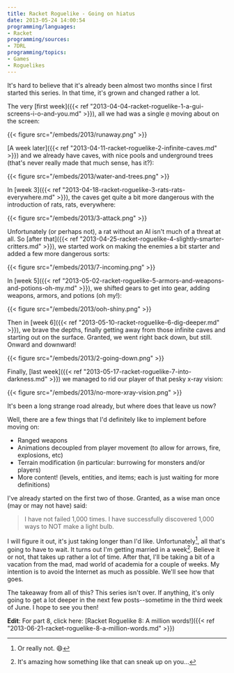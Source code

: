 ```yaml
---
title: Racket Roguelike - Going on hiatus
date: 2013-05-24 14:00:54
programming/languages:
- Racket
programming/sources:
- 7DRL
programming/topics:
- Games
- Roguelikes
---
```

It's hard to believe that it's already been almost two months since I first started this series. In that time, it's grown and changed rather a lot.

<!--more-->

The very [first week]({{< ref "2013-04-04-racket-roguelike-1-a-gui-screens-i-o-and-you.md" >}}), all we had was a single `@` moving about on the screen:

{{< figure src="/embeds/2013/runaway.png" >}}

[A week later]({{< ref "2013-04-11-racket-roguelike-2-infinite-caves.md" >}}) and we already have caves, with nice pools and underground trees (that's never really made that much sense, has it?):

{{< figure src="/embeds/2013/water-and-trees.png" >}}

In [week 3]({{< ref "2013-04-18-racket-roguelike-3-rats-rats-everywhere.md" >}}), the caves get quite a bit more dangerous with the introduction of rats, rats, everywhere:

{{< figure src="/embeds/2013/3-attack.png" >}}

Unfortunately (or perhaps not), a rat without an AI isn't much of a threat at all. So [after that]({{< ref "2013-04-25-racket-roguelike-4-slightly-smarter-critters.md" >}}), we started work on making the enemies a bit starter and added a few more dangerous sorts:

{{< figure src="/embeds/2013/7-incoming.png" >}}

In [week 5]({{< ref "2013-05-02-racket-roguelike-5-armors-and-weapons-and-potions-oh-my.md" >}}), we shifted gears to get into gear, adding weapons, armors, and potions (oh my!):

{{< figure src="/embeds/2013/ooh-shiny.png" >}}

Then in [week 6]({{< ref "2013-05-10-racket-roguelike-6-dig-deeper.md" >}}), we brave the depths, finally getting away from those infinite caves and starting out on the surface. Granted, we went right back down, but still. Onward and downward!

{{< figure src="/embeds/2013/2-going-down.png" >}}

Finally, [last week]({{< ref "2013-05-17-racket-roguelike-7-into-darkness.md" >}}) we managed to rid our player of that pesky x-ray vision:

{{< figure src="/embeds/2013/no-more-xray-vision.png" >}}

It's been a long strange road already, but where does that leave us now?

Well, there are a few things that I'd definitely like to implement before moving on:

* Ranged weapons
* Animations decoupled from player movement (to allow for arrows, fire, explosions, etc)
* Terrain modification (in particular: burrowing for monsters and/or players)
* More content! (levels, entities, and items; each is just waiting for more definitions)

I've already started on the first two of those. Granted, as a wise man once (may or may not have) said:

> I have not failed 1,000 times. I have successfully discovered 1,000 ways to NOT make a light bulb.

I will figure it out, it's just taking longer than I'd like. Unfortunately[^1], all that's going to have to wait. It turns out I'm getting married in a week[^2]. Believe it or not, that takes up rather a lot of time. After that, I'll be taking a bit of a vacation from the mad, mad world of academia for a couple of weeks. My intention is to avoid the Internet as much as possible. We'll see how that goes.

The takeaway from all of this? This series isn't over. If anything, it's only going to get a lot deeper in the next few posts--sometime in the third week of June. I hope to see you then!

**Edit**: For part 8, click here: [Racket Roguelike 8: A million words!]({{< ref "2013-06-21-racket-roguelike-8-a-million-words.md" >}})

[^1]: Or really not. :smile:
[^2]: It's amazing how something like that can sneak up on you...